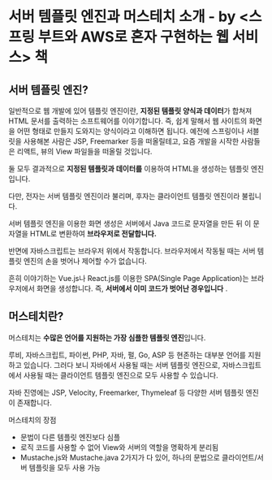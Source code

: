 # 서버 템플릿 엔진과 머스테치 소개 - by <스프링 부트와 AWS로 혼자 구현하는 웹 서비스> 책



## 서버 템플릿 엔진?

 일반적으로 웹 개발에 있어 템플릿 엔진이란, **지정된 템플릿 양식과 데이터**가 합쳐져 HTML 문서를 출력하는 소프트웨어를 이야기합니다. 즉, 쉽게 말해서 웹 사이트의 화면을 어떤 형태로 만들지 도와지는 양식이라고 이해하면 됩니다. 예전에 스프링이나 서블릿을 사용해본 사람은 JSP, Freemarker 등을 떠올릴테고, 요즘 개발을 시작한 사람들은 리액트, 뷰의 View 파일들을 떠올릴 것입니다.

 둘 모두 결과적으로 **지정된 템플릿과 데이터를** 이용하여 HTML을 생성하는 템플릿 엔진입니다.

다만, 전자는 서버 템플릿 엔진이라 불리며, 후자는 클라이언트 템플릿 엔진이라 불립니다. 

서버 템플릿 엔진을 이용한 화면 생성은 서버에서 Java 코드로 문자열을 만든 뒤 이 문자열을 HTML로 변환하여 **브라우저로 전달합니다.**

반면에 자바스크립트는 브라우저 위에서 작동합니다. 브라우저에서 작동될 때는 서버 템플릿 엔진의 손을 벗어나 제어할 수가 없습니다.

 흔히 이야기하는 Vue.js나 React.js를 이용한 SPA(Single Page Application)는 브라우저에서 화면을 생성합니다. 즉, **서버에서 이미 코드가 벗어난 경우입니다** . 



## 머스테치란? 

머스테치는 **수많은 언어를 지원하는 가장 심플한 템플릿 엔진**입니다.

루비, 자바스크립트, 파이썬, PHP, 자바, 펄, Go, ASP 등 현존하는 대부분 언어를 지원하고 있습니다. 그러다 보니 자바에서 사용될 때는 서버 템플릿 엔진으로, 자바스크립트에서 사용될 때는 클라이언트 템플릿 엔진으로 모두 사용할 수 있습니다.

 자바 진영에는 JSP, Velocity, Freemarker, Thymeleaf 등 다양한 서버 템플릿 엔진이 존재합니다.

머스테치의 장점

- 문법이 다른 템플릿 엔진보다 심플
- 로직 코드를 사용할 수 없어 View와 서버의 역할을 명확하게 분리됨
- Mustache.js와 Mustache.java 2가지가 다 있어, 하나의 문법으로 클라이언트/서버 템플릿을 모두 사용 가능